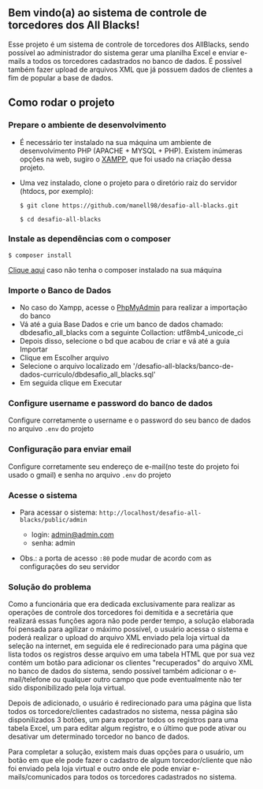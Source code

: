 ## Bem vindo(a) ao sistema de controle de torcedores dos All Blacks!

Esse projeto é um sistema de controle de torcedores dos AllBlacks, sendo possível ao administrador do sistema gerar uma planilha Excel e enviar e-mails a todos os torcedores cadastrados no banco de dados. É possível também fazer upload de arquivos XML que já possuem dados de clientes a fim de popular a base de dados.


## Como rodar o projeto

### Prepare o ambiente de desenvolvimento
* É necessário ter instalado na sua máquina um ambiente de desenvolvimento PHP (APACHE + MYSQL + PHP). Existem inúmeras opções na web, sugiro o [XAMPP](https://www.apachefriends.org/pt_br/download.html), que foi usado na criação dessa projeto.

* Uma vez instalado, clone o projeto para o diretório raiz do servidor (htdocs, por exemplo):
   
   `$ git clone https://github.com/manell98/desafio-all-blacks.git`
   
   `$ cd desafio-all-blacks`

### Instale as dependências com o composer
   
   `$ composer install`

   [Clique aqui](https://getcomposer.org/download/) caso não tenha o composer instalado na sua máquina
 
### Importe o Banco de Dados
 * No caso do Xampp, acesse o [PhpMyAdmin](http://localhost/phpmyadmin/) para realizar a importação do banco
 * Vá até a guia Base Dados e crie um banco de dados chamado: dbdesafio_all_blacks com a seguinte Collaction: utf8mb4_unicode_ci 
  * Depois disso, selecione o bd que acabou de criar e vá até a guia Importar
  * Clique em Escolher arquivo
  * Selecione o arquivo localizado em '/desafio-all-blacks/banco-de-dados-curriculo/dbdesafio_all_blacks.sql'
  * Em seguida clique em Executar


### Configure username e password do banco de dados
  Configure corretamente o username e o password do seu banco de dados no arquivo `.env` do projeto

### Configuração para enviar email
  Configure corretamente seu endereço de e-mail(no teste do projeto foi usado o gmail) e senha no arquivo `.env` do projeto
 
 
### Acesse o sistema
 * Para acessar o sistema: `http://localhost/desafio-all-blacks/public/admin`
    * login: admin@admin.com
    * senha: admin
  
  * Obs.: a porta de acesso `:80` pode mudar de acordo com as configurações do seu servidor

### Solução do problema

<p> Como a funcionária que era dedicada exclusivamente para realizar as operações de controle dos torcedores foi demitida e a secretária que realizará essas funções agora não pode perder tempo, a solução elaborada foi pensada para agilizar o máximo possível, o usuário acessa o sistema e poderá realizar o upload do arquivo XML enviado pela loja virtual da seleção na internet, em seguida ele é redirecionado para uma página que lista todos os registros desse arquivo em uma tabela HTML que por sua vez contém um botão para adicionar os clientes "recuperados" do arquivo XML no banco de dados do sistema, sendo possível também adicionar o e-mail/telefone ou qualquer outro campo que pode eventualmente não ter sido disponibilizado pela loja virtual. </p>
<p> Depois de adicionado, o usuário é redirecionado para uma página que lista todos os torcedore/clientes cadastrados no sistema, nessa página são disponilizados 3 botões, um para exportar todos os registros para uma tabela Excel, um para editar algum registro, e o último que pode ativar ou desativar um determinado torcedor no banco de dados. </p>
<p> Para completar a solução, existem mais duas opções para o usuário, um botão em que ele pode fazer o cadastro de algum torcedor/cliente que não foi enviado pela loja virtual e outro onde ele pode enviar e-mails/comunicados para todos os torcedores cadastrados no sistema. </p>